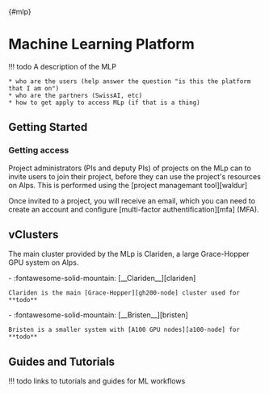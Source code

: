 [](){#mlp}
# Machine Learning Platform

!!! todo
    A description of the MLP

    * who are the users (help answer the question "is this the platform that I am on")
    * who are the partners (SwissAI, etc)
    * how to get apply to access MLp (if that is a thing)

## Getting Started

### Getting access

Project administrators (PIs and deputy PIs) of projects on the MLp can to invite users to join their project, before they can use the project's resources on Alps.
This is performed using the [project managemant tool][waldur]

Once invited to a project, you will receive an email, which you can need to create an account and configure [multi-factor authentification][mfa] (MFA).

## vClusters

The main cluster provided by the MLp is Clariden, a large Grace-Hopper GPU system on Alps.

<div class="grid cards" markdown>
-   :fontawesome-solid-mountain: [__Clariden__][clariden]

    Clariden is the main [Grace-Hopper][gh200-node] cluster used for **todo**
</div>

<div class="grid cards" markdown>
-   :fontawesome-solid-mountain: [__Bristen__][bristen]

    Bristen is a smaller system with [A100 GPU nodes][a100-node] for **todo**
</div>

## Guides and Tutorials

!!! todo
    links to tutorials and guides for ML workflows
